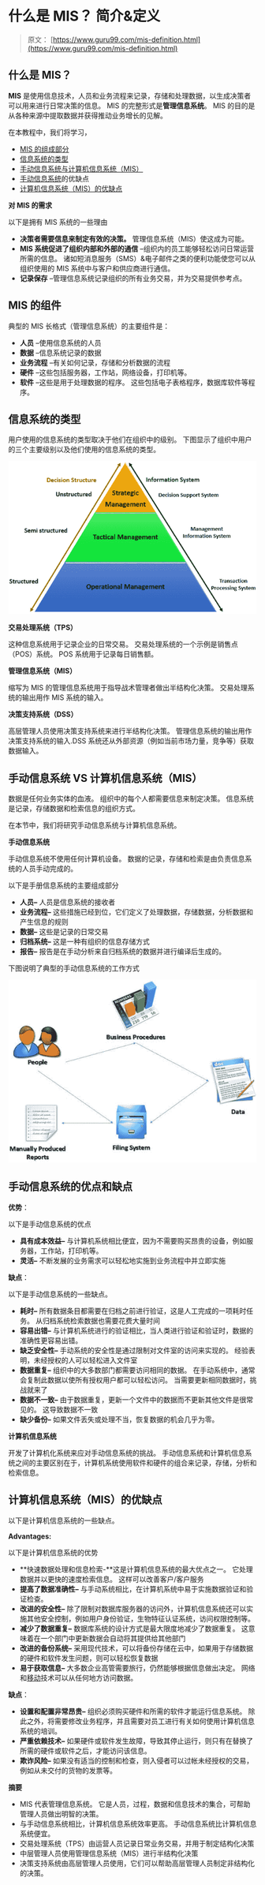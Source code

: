 # 什么是 MIS？ 简介&定义

> 原文： [https://www.guru99.com/mis-definition.html](https://www.guru99.com/mis-definition.html)

## 什么是 MIS？

**MIS** 是使用信息技术，人员和业务流程来记录，存储和处理数据，以生成决策者可以用来进行日常决策的信息。 MIS 的完整形式是**管理信息系统**。 MIS 的目的是从各种来源中提取数据并获得推动业务增长的见解。

在本教程中，我们将学习，

*   [MIS 的组成部分](#1)
*   [信息系统的类型](#2)
*   [手动信息系统与计算机信息系统（MIS）](#3)
*   [手动信息系统](#4)的优缺点
*   [计算机信息系统（MIS）的优缺点](#5)

**对 MIS 的需求**

以下是拥有 MIS 系统的一些理由

*   **决策者需要信息来制定有效的决策。** 管理信息系统（MIS）使这成为可能。
*   **MIS 系统促进了组织内部和外部的通信** –组织内的员工能够轻松访问日常运营所需的信息。 诸如短消息服务（SMS）&电子邮件之类的便利功能使您可以从组织使用的 MIS 系统中与客户和供应商进行通信。
*   **记录保存** –管理信息系统记录组织的所有业务交易，并为交易提供参考点。

## MIS 的组件

典型的 MIS 长格式（管理信息系统）的主要组件是：

*   **人员** –使用信息系统的人员
*   **数据** –信息系统记录的数据
*   **业务流程** –有关如何记录，存储和分析数据的流程
*   **硬件** –这些包括服务器，工作站，网络设备，打印机等。
*   **软件** –这些是用于处理数据的程序。 这些包括电子表格程序，数据库软件等程序。

## 信息系统的类型

用户使用的信息系统的类型取决于他们在组织中的级别。 下图显示了组织中用户的三个主要级别以及他们使用的信息系统的类型。

![What is MIS? Intoduction & Definition](img/377be303ba9ef2f69c5aaabb9fdc1f66.png)

**交易处理系统（TPS）**

这种信息系统用于记录企业的日常交易。 交易处理系统的一个示例是销售点（POS）系统。 POS 系统用于记录每日销售额。

**管理信息系统（MIS）**

缩写为 MIS 的管理信息系统用于指导战术管理者做出半结构化决策。 交易处理系统的输出用作 MIS 系统的输入。

**决策支持系统（DSS）**

高层管理人员使用决策支持系统来进行半结构化决策。 管理信息系统的输出用作决策支持系统的输入.DSS 系统还从外部资源（例如当前市场力量，竞争等）获取数据输入。

## 手动信息系统 VS 计算机信息系统（MIS）

数据是任何业务实体的血液。 组织中的每个人都需要信息来制定决策。 信息系统是记录，存储数据和检索信息的组织方式。

在本节中，我们将研究手动信息系统与计算机信息系统。

**手动信息系统**

手动信息系统不使用任何计算机设备。 数据的记录，存储和检索是由负责信息系统的人员手动完成的。

以下是手册信息系统的主要组成部分

*   **人员–** 人员是信息系统的接收者
*   **业务流程–** 这些措施已经到位，它们定义了处理数据，存储数据，分析数据和产生信息的规则
*   **数据–** 这些是记录的日常交易
*   **归档系统–** 这是一种有组织的信息存储方式
*   **报告–** 报告是在手动分析来自归档系统的数据并进行编译后生成的。

下图说明了典型的手动信息系统的工作方式

![What is MIS? Intoduction & Definition](img/df7850dc859fd0f7c565204b31fd4801.png)

## 手动信息系统的优点和缺点

**优势**：

以下是手动信息系统的优点

*   **具有成本效益–** 与计算机系统相比便宜，因为不需要购买昂贵的设备，例如服务器，工作站，打印机等。
*   **灵活–** 不断发展的业务需求可以轻松地实施到业务流程中并立即实施

**缺点**：

以下是手动信息系统的一些缺点。

*   **耗时–** 所有数据条目都需要在归档之前进行验证，这是人工完成的一项耗时任务。 从归档系统检索数据也需要花费大量时间
*   **容易出错–** 与计算机系统进行的验证相比，当人类进行验证和验证时，数据的准确性更容易出错。
*   **缺乏安全性–** 手动系统的安全性是通过限制对文件室的访问来实现的。 经验表明，未经授权的人可以轻松进入文件室
*   **数据重复–** 组织中的大多数部门都需要访问相同的数据。 在手动系统中，通常会复制此数据以使所有授权用户都可以轻松访问。 当需要更新相同数据时，挑战就来了
*   **数据不一致–** 由于数据重复，更新一个文件中的数据而不更新其他文件是很常见的。 这导致数据不一致
*   **缺少备份–** 如果文件丢失或处理不当，恢复数据的机会几乎为零。

**计算机信息系统**

开发了计算机化系统来应对手动信息系统的挑战。 手动信息系统和计算机信息系统之间的主要区别在于，计算机系统使用软件和硬件的组合来记录，存储，分析和检索信息。

## 计算机信息系统（MIS）的优缺点

以下是计算机信息系统的一些缺点。

**Advantages:**

以下是计算机信息系统的优势

*   **快速数据处理和信息检索-**这是计算机信息系统的最大优点之一。 它处理数据并以更快的速度检索信息。 这样可以改善客户/客户服务
*   **提高了数据准确性–** 与手动系统相比，在计算机系统中易于实施数据验证和验证检查。
*   **改进的安全性–** 除了限制对数据库服务器的访问外，计算机信息系统还可以实施其他安全控制，例如用户身份验证，生物特征认证系统，访问权限控制等。
*   **减少了数据重复–** 数据库系统的设计方式是最大限度地减少了数据重复。 这意味着在一个部门中更新数据会自动将其提供给其他部门
*   **改进的备份系统–** 采用现代技术，可以将备份存储在云中，如果用于存储数据的硬件和软件发生问题，则可以轻松恢复数据
*   **易于获取信息–** 大多数企业高管需要旅行，仍然能够根据信息做出决定。 网络和[移动](/mobile-testing.html)技术可以从任何地方访问数据。

**缺点**：

*   **设置和配置非常昂贵–** 组织必须购买硬件和所需的软件才能运行信息系统。 除此之外，将需要修改业务程序，并且需要对员工进行有关如何使用计算机信息系统的培训。
*   **严重依赖技术–** 如果硬件或软件发生故障，导致其停止运行，则只有在替换了所需的硬件或软件之后，才能访问该信息。
*   **欺诈风险–** 如果没有适当的控制和检查，则入侵者可以过帐未经授权的交易，例如从未交付的货物的发票等。

**摘要**

*   MIS 代表管理信息系统。 它是人员，过程，数据和信息技术的集合，可帮助管理人员做出明智的决策。
*   与手动信息系统相比，计算机信息系统效率更高。 手动信息系统比计算机信息系统便宜。
*   交易处理系统（TPS）由运营人员记录日常业务交易，并用于制定结构化决策
*   中层管理人员使用管理信息系统（MIS）进行半结构化决策
*   决策支持系统由高层管理人员使用，它们可以帮助高层管理人员制定非结构化的决策。